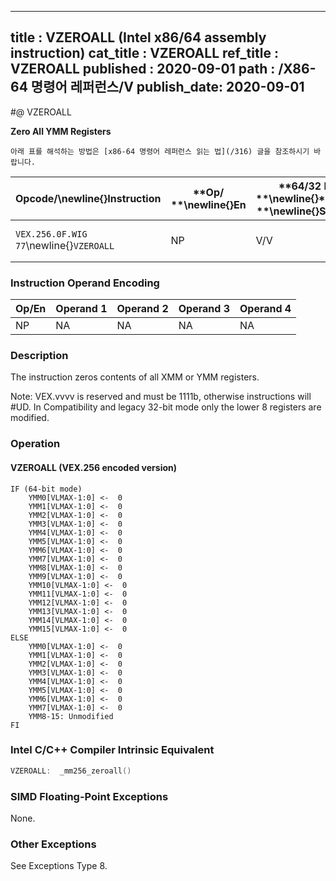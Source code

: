 ----------------------------
title : VZEROALL (Intel x86/64 assembly instruction)
cat_title : VZEROALL
ref_title : VZEROALL
published : 2020-09-01
path : /X86-64 명령어 레퍼런스/V
publish_date: 2020-09-01
----------------------------


#@ VZEROALL

**Zero All YMM Registers**

```lec-info
아래 표를 해석하는 방법은 [x86-64 명령어 레퍼런스 읽는 법](/316) 글을 참조하시기 바랍니다.
```

|**Opcode/**\newline{}**Instruction**|**Op/ **\newline{}**En**|**64/32 bit **\newline{}**Mode **\newline{}**Support**|**CPUID **\newline{}**Feature **\newline{}**Flag**|**Description**|
|------------------------------------|------------------------|------------------------------------------------------|--------------------------------------------------|---------------|
|`VEX.256.0F.WIG 77`\newline{}`VZEROALL` |NP|V/V|AVX|Zero all YMM registers.|
### Instruction Operand Encoding


|Op/En|Operand 1|Operand 2|Operand 3|Operand 4|
|-----|---------|---------|---------|---------|
|NP|NA|NA|NA|NA|
### Description


The instruction zeros contents of all XMM or YMM registers.

Note: VEX.vvvv is reserved and must be 1111b, otherwise instructions will #UD. In Compatibility and legacy 32-bit mode only the lower 8 registers are modified.


### Operation
#### VZEROALL (VEX.256 encoded version)
```info-verb
IF (64-bit mode)
    YMM0[VLMAX-1:0] <-  0
    YMM1[VLMAX-1:0] <-  0
    YMM2[VLMAX-1:0] <-  0
    YMM3[VLMAX-1:0] <-  0
    YMM4[VLMAX-1:0] <-  0
    YMM5[VLMAX-1:0] <-  0
    YMM6[VLMAX-1:0] <-  0
    YMM7[VLMAX-1:0] <-  0
    YMM8[VLMAX-1:0] <-  0
    YMM9[VLMAX-1:0] <-  0
    YMM10[VLMAX-1:0] <-  0
    YMM11[VLMAX-1:0] <-  0
    YMM12[VLMAX-1:0] <-  0
    YMM13[VLMAX-1:0] <-  0
    YMM14[VLMAX-1:0] <-  0
    YMM15[VLMAX-1:0] <-  0
ELSE
    YMM0[VLMAX-1:0] <-  0
    YMM1[VLMAX-1:0] <-  0
    YMM2[VLMAX-1:0] <-  0
    YMM3[VLMAX-1:0] <-  0
    YMM4[VLMAX-1:0] <-  0
    YMM5[VLMAX-1:0] <-  0
    YMM6[VLMAX-1:0] <-  0
    YMM7[VLMAX-1:0] <-  0
    YMM8-15: Unmodified
FI
```

### Intel C/C++ Compiler Intrinsic Equivalent

```cpp
VZEROALL:  _mm256_zeroall()
```
### SIMD Floating-Point Exceptions


None.

### Other Exceptions


See Exceptions Type 8.


